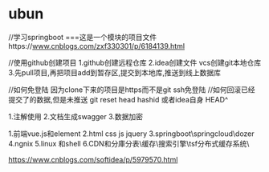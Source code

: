 # ubun<springboot learner>
//学习springboot ===这是一个模块的项目文件https://www.cnblogs.com/zxf330301/p/6184139.html

//使用github创建项目
1.github创建远程仓库
2.idea创建文件 vcs创建git本地仓库
3.先pull项目,再把项目add到暂存区,提交到本地库,推送到线上数据库

//如何免登陆
因为clone下来的项目是https而不是git ssh免登陆
//如何回滚已经提交了的数据,但是未推送
git reset head hashid 或者idea自身 HEAD^

1.注解使用
2.文档生成swagger
3.数据加密

1.前端vue.js和element
2.html css js jquery
3.springboot\springcloud\dozer
4.ngnix
5.linux 和shell
6.CDN和分庫分表\缓存\搜索引擎\tsf分布式缓存系统\

https://www.cnblogs.com/softidea/p/5979570.html